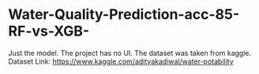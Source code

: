 # Water-Quality-Prediction-acc-85-RF-vs-XGB-
Just the model. The project has no UI. The dataset was taken from kaggle. Dataset Link: https://www.kaggle.com/adityakadiwal/water-potability
